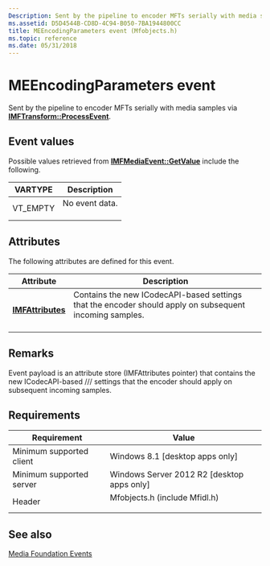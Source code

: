 ```yaml
---
Description: Sent by the pipeline to encoder MFTs serially with media samples via IMFTransform::ProcessEvent.
ms.assetid: D5D4544B-CD8D-4C94-B050-7BA1944800CC
title: MEEncodingParameters event (Mfobjects.h)
ms.topic: reference
ms.date: 05/31/2018
---
```


# MEEncodingParameters event

Sent by the pipeline to encoder MFTs serially with media samples via [**IMFTransform::ProcessEvent**](/windows/desktop/api/mftransform/nf-mftransform-imftransform-processevent).

## Event values

Possible values retrieved from [**IMFMediaEvent::GetValue**](/windows/desktop/api/mfobjects/nf-mfobjects-imfmediaevent-getvalue) include the following.



| VARTYPE              | Description                           |
|----------------------|---------------------------------------|
| VT\_EMPTY<br/> | No event data.<br/> <br/> |



## Attributes

The following attributes are defined for this event.



| Attribute                                         | Description                                                                                                                    |
|---------------------------------------------------|--------------------------------------------------------------------------------------------------------------------------------|
| [**IMFAttributes**](/windows/desktop/api/mfobjects/nn-mfobjects-imfattributes)<br/> | Contains the new ICodecAPI-based settings that the encoder should apply on subsequent incoming samples.<br/> <br/> |



## Remarks

Event payload is an attribute store (IMFAttributes pointer) that contains the new ICodecAPI-based /// settings that the encoder should apply on subsequent incoming samples.

## Requirements



| Requirement | Value |
|-------------------------------------|----------------------------------------------------------------------------------------------------------|
| Minimum supported client<br/> | Windows 8.1 \[desktop apps only\]<br/>                                                             |
| Minimum supported server<br/> | Windows Server 2012 R2 \[desktop apps only\]<br/>                                                  |
| Header<br/>                   | <dl> <dt>Mfobjects.h (include Mfidl.h)</dt> </dl> |



## See also

<dl> <dt>

[Media Foundation Events](media-foundation-events.md)
</dt> </dl>

 

 





